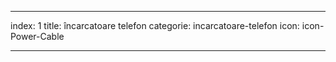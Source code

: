 ---

index: 1
title: încarcatoare telefon
categorie: incarcatoare-telefon
icon: icon-Power-Cable

---